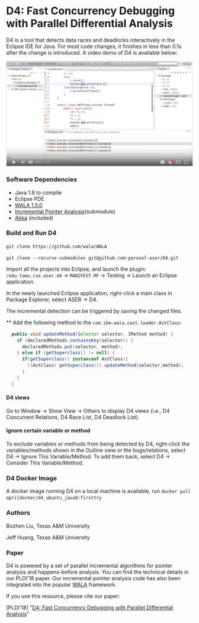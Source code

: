 # D4: Fast Concurrency Debugging with Parallel Differential Analysis

D4 is a tool that detects data races and deadlocks interactively in the Eclipse IDE for Java. For most code changes, it finishes in less than 0.1s after the change is introduced. A video demo of D4 is available below:

[![IMAGE|small](./d4_demo_fig.png)](https://www.youtube.com/watch?v=sAF4WYl7ANU&t "D4 Demo")

### Software Dependencies
- Java 1.8 to compile
- Eclipse PDE
- [WALA 1.5.0](https://github.com/wala/WALA)
- [Incremental Pointer Analysis](https://github.com/april1989/Incremental_Points_to_Analysis.git)(submodule)
- [Akka](https://akka.io/) (included)

### Build and Run D4 

````git clone https://github.com/wala/WALA```` 


````git clone --recurse-submodules git@github.com:parasol-aser/D4.git```` 

Import all the projects into Eclipse, and launch the plugin:  ````/edu.tamu.cse.aser.d4```` -> ````MANIFEST.MF```` -> Testing -> Launch an Eclipse application. 

In the newly launched Eclipse application, right-click a main class in Package Explorer, select ASER -> D4.

The incremental detection can be triggered by saving the changed files.

** Add the following method to the ````com.ibm.wala.cast.loader.AstClass````:
```java
  public void updateMethod(Selector selector, IMethod method) {
    if (declaredMethods.containsKey(selector)) {
      declaredMethods.put(selector, method);
    } else if (getSuperclass() != null) {
      if(getSuperclass() instanceof AstClass){
        ((AstClass) getSuperclass()).updateMethod(selector,method);
      }
    }
  }
```

#### D4 views

Go to Window -> Show View -> Others to display D4 views (i.e., D4 Concurrent Relations, D4 Race List, D4 Deadlock List). 

#### Ignore certain variable or method

To exclude variables or methods from being detected by D4, right-click the variables/methods shown in the Outline view or the bugs/relations, select D4 -> Ignore This Variable/Method. To add them back, select D4 -> Consider This Variable/Method.

### D4 Docker Image
A docker image running D4 on a local machine is available, run 
````docker pull aprildocker/d4_ubuntu_java8:firsttry```` 

### Authors
Bozhen Liu, Texas A&M University

Jeff Huang, Texas A&M University

### Paper
D4 is powered by a set of parallel incremental algorithms for pointer analysis and happens-before analysis. You can find the technical details in our PLDI'18 paper. Our incremental pointer analysis code has also been integrated into the popular [WALA](https://github.com/april1989/Incremental_Points_to_Analysis.git) framework.

If you use this resource, please cite our paper: 

[PLDI'18] "[D4: Fast Concurrency Debugging with Parallel Differential Analysis](https://parasol.tamu.edu/~jeff/academic/d4.pdf)"
